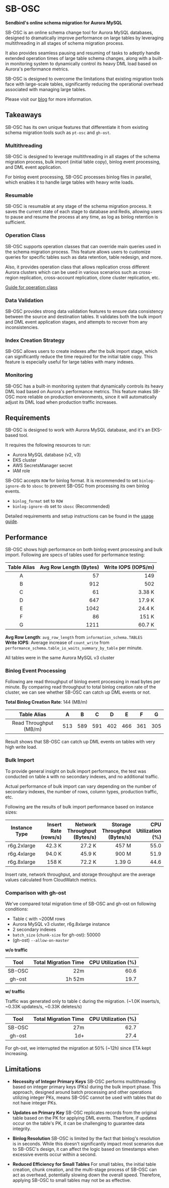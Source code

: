 # SB-OSC

**Sendbird's online schema migration for Aurora MySQL**

SB-OSC is an online schema change tool for Aurora MySQL databases, designed to dramatically improve performance on large
tables by leveraging multithreading in all stages of schema migration process.

It also provides seamless pausing and resuming of tasks to adeptly handle extended operation times of large table schema
changes, along with a built-in monitoring system to dynamically control its heavy DML load based on Aurora's performance
metrics.

SB-OSC is designed to overcome the limitations that existing migration tools face with large-scale tables,
significantly reducing the operational overhead associated with managing large tables.

Please visit our [blog](https://sendbird.com/blog/sb-osc-sendbird-online-schema-change) for more information.

## Takeaways

SB-OSC has its own unique features that differentiate it from existing schema migration tools such as `pt-osc` and `gh-ost`.

### Multithreading

SB-OSC is designed to leverage multithreading in all stages of the schema migration process, bulk import (initial table
copy), binlog event processing, and DML event application.

For binlog event processing, SB-OSC processes binlog files in parallel, which enables it to handle large tables with
heavy write loads.

### Resumable

SB-OSC is resumable at any stage of the schema migration process. It saves the current state of each stage to database
and Redis, allowing users to pause and resume the process at any time, as log as binlog retention is sufficient.

### Operation Class

SB-OSC supports operation classes that can override main queries used in the schema migration process. This feature
allows users to customize queries for specific tables such as data retention, table redesign, and more.

Also, it provides operation class that allows replication cross different Aurora clusters which can be used in various
scenarios such as cross-region replication, cross-account replication, clone cluster replication, etc.

[Guide for operation class](doc/operation-class.md)

### Data Validation

SB-OSC provides strong data validation features to ensure data consistency between the source and destination tables. It
validates both the bulk import and DML event application stages, and attempts to recover from any inconsistencies.

### Index Creation Strategy

SB-OSC allows users to create indexes after the bulk import stage, which can significantly reduce the time required for
the initial table copy. This feature is especially useful for large tables with many indexes.

### Monitoring

SB-OSC has a built-in monitoring system that dynamically controls its heavy DML load based on Aurora's performance
metrics. This feature makes SB-OSC more reliable on production environments, since it will automatically adjust its DML
load when production traffic increases.

## Requirements

SB-OSC is designed to work with Aurora MySQL database, and it's an EKS-based tool.

It requires the following resources to run:

- Aurora MySQL database (v2, v3)
- EKS cluster
- AWS SecretsManager secret
- IAM role

SB-OSC accepts `ROW` for binlog format. It is recommended to set `binlog-ignore-db` to `sbosc` to prevent SB-OSC from
processing its own binlog events.

- `binlog_format` set to `ROW`
- `binlog-ignore-db` set to `sbosc` (Recommended)

Detailed requirements and setup instructions can be found in the [usage guide](doc/usage.md).

## Performance

SB-OSC shows high performance on both binlog event processing and bulk import. Following are specs of tables used for
performance testing:

| Table Alias | Avg Row Length (Bytes) | Write IOPS (IOPS/m) |
|:-----------:|-----------------------:|--------------------:|
|      A      |                     57 |                	149 |
|      B      |                    912 |                	502 |
|      C      |                     61 |              3.38 K |
|      D      |                    647 |              17.9 K |
|      E      |                   1042 |              24.4 K |
|      F      |                     86 |               151 K |
|      G      |                   1211 |              60.7 K |

**Avg Row Length**: `avg_row_length` from `information_schema.TABLES`  
**Write IOPS**: Average increase of `count_write` from `performance_schema.table_io_waits_summary_by_table` per
minute.

All tables were in the same Aurora MySQL v3 cluster

### Binlog Event Processing

Following are read throughput of binlog event processing in read bytes per minute. By comparing read throughput to total
binlog creation rate of the cluster, we can see whether SB-OSC can catch up DML events or not.

**Total Binlog Creation Rate**: 144 (MB/m)

|      Table Alias       |  A  |  B  |  C  |  D  |  E  |  F  |  G  |
|:----------------------:|:---:|:---:|:---:|:---:|:---:|:---:|:---:|
| Read Throughput (MB/m) | 513 | 589 | 591 | 402 | 466 | 361 | 305 |

Result shows that SB-OSC can catch up DML events on tables with very high write load.

### Bulk Import

To provide general insight on bulk import performance, the test was conducted on table `A` with no secondary indexes,
and no additional traffic.

Actual performance of bulk import can vary depending on the number of secondary indexes, the number of rows, column
types,
production traffic, etc.

Following are the results of bulk import performance based on instance sizes:

| Instance Type | Insert Rate (rows/s) | Network Throughput (Bytes/s) | Storage Throughput (Bytes/s) | CPU Utilization (%) |
|:-------------:|---------------------:|-----------------------------:|-----------------------------:|--------------------:|
|  r6g.2xlarge  |               42.3 K |                       27.2 K |                        457 M |                55.0 |
|  r6g.4xlarge  |               94.0 K |                       45.9 K |                        900 M |                51.9 |
|  r6g.8xlarge  |                158 K |                       72.2 K |                       1.39 G |                44.6 |

Insert rate, network throughput, and storage throughput are the average values calculated from CloudWatch metrics.

### Comparison with gh-ost

We've compared total migration time of SB-OSC and gh-ost on following conditions:

- Table `C` with ~200M rows
- Aurora MySQL v3 cluster, r6g.8xlarge instance
- 2 secondary indexes
- `batch_size` (`chunk-size` for gh-ost): 50000
- (gh-ost) `--allow-on-master`

**w/o traffic**

|  Tool  | Total Migration Time | CPU Utilization (%) |
|:------:|---------------------:|--------------------:|
| SB-OSC |                  22m |                60.6 |
| gh-ost |               1h 52m |                19.7 |

**w/ traffic**

Traffic was generated only to table `C` during the migration. (~1.0K inserts/s, ~0.33K updates/s, ~0.33K deletes/s)

|  Tool  | Total Migration Time | CPU Utilization (%) |
|:------:|---------------------:|--------------------:|
| SB-OSC |                  27m |                62.7 |
| gh-ost |                  1d+ |                27.4 |

For gh-ost, we interrupted the migration at 50% (~12h) since ETA kept increasing.

## Limitations

- **Necessity of Integer Primary Keys**
  SB-OSC performs multithreading based on integer primary keys (PKs) during the bulk import phase. This approach,
  designed around batch processing and other operations utilizing integer PKs, means SB-OSC cannot be used with tables
  that do not have integer PKs.


- **Updates on Primary Key**
  SB-OSC replicates records from the original table based on the PK for applying DML events. Therefore, if updates occur
  on the table's PK, it can be challenging to guarantee data integrity.


- **Binlog Resolution**
  SB-OSC is limited by the fact that binlog's resolution is in seconds. While this doesn't significantly impact most
  scenarios due to SB-OSC's design, it can affect the logic based on timestamps when excessive events occur within a
  second.


- **Reduced Efficiency for Small Tables**
  For small tables, the initial table creation, chunk creation, and the multi-stage process of SB-OSC can act as
  overhead, potentially slowing down the overall speed. Therefore, applying SB-OSC to small tables may not be as
  effective.
